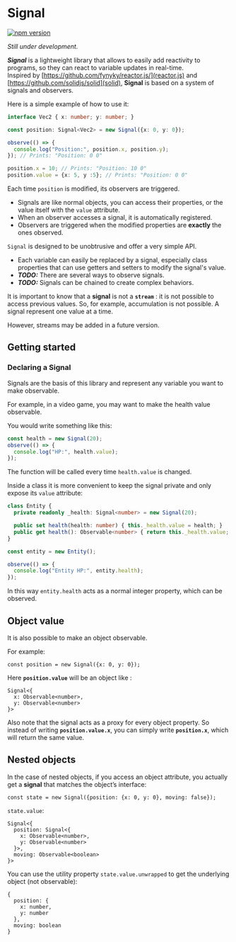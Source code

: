 # Signal

[![npm version](https://badge.fury.io/js/@feavy%2Fsignal.svg)](https://badge.fury.io/js/@feavy%2Fsignal)

*Still under development.*

***Signal*** is a lightweight library that allows to easily add reactivity to programs, so they can react to variable updates in real-time.  
Inspired by [https://github.com/fynyky/reactor.js/](reactor.js) and [https://github.com/solidjs/solid](solid), **Signal** is based on a system of signals and observers.

Here is a simple example of how to use it:

```ts
interface Vec2 { x: number; y: number; }

const position: Signal<Vec2> = new Signal({x: 0, y: 0});

observe(() => {
  console.log("Position:", position.x, position.y);
}); // Prints: "Position: 0 0"

position.x = 10; // Prints: "Position: 10 0"
position.value = {x: 5, y :5}; // Prints: "Position: 0 0"
```

Each time `position` is modified, its observers are triggered.

- Signals are like normal objects, you can access their properties, or the value itself with the `value` attribute.
- When an observer accesses a signal, it is automatically registered.
- Observers are triggered when the modified properties are **exactly** the ones observed.

`Signal` is designed to be unobtrusive and offer a very simple API.

- Each variable can easily be replaced by a signal, especially class properties that can use getters and setters to modify the signal's value.
- ***TODO:*** There are several ways to observe signals.
- ***TODO:*** Signals can be chained to create complex behaviors.

It is important to know that a **signal** is not a **`stream`** : it is not possible to access previous values. So, for example, accumulation is not possible. A signal represent one value at a time.

However, streams may be added in a future version.

## Getting started

### Declaring a Signal

Signals are the basis of this library and represent any variable you want to make observable.

For example, in a video game, you may want to make the health value observable.

You would write something like this:

```ts
const health = new Signal(20);
observe(() => {
  console.log("HP:", health.value);
});
```

The function will be called every time `health.value` is changed.

Inside a class it is more convenient to keep the signal private and only expose its `value` attribute:

```ts
class Entity {
  private readonly _health: Signal<number> = new Signal(20);

  public set health(health: number) { this._health.value = health; }
  public get health(): Observable<number> { return this._health.value; }
}

const entity = new Entity();

observe(() => {
  console.log("Entity HP:", entity.health);
});
```

In this way `entity.health` acts as a normal integer property, which can be observed.

## Object value

It is also possible to make an object observable.

For example:

```tsx
const position = new Signal({x: 0, y: 0});
```

Here **`position.value`** will be an object like :

```tsx
Signal<{
  x: Observable<number>,
  y: Observable<number>
}>
```

Also note that the signal acts as a proxy for every object property. So instead of writing **`position.value.x`**, you can simply write **`position.x`**, which will return the same value.

## Nested objects

In the case of nested objects, if you access an object attribute, you actually get a **signal** that matches the object’s interface:

```tsx
const state = new Signal({position: {x: 0, y: 0}, moving: false});
```

`state.value`:

```tsx
Signal<{
  position: Signal<{
    x: Observable<number>,
    y: Observable<number>
  }>,
  moving: Observable<boolean>
}>
```

You can use the utility property `state.value.unwrapped` to get the underlying object (not observable):

```tsx
{
  position: {
    x: number, 
    y: number
  },
  moving: boolean
}
```